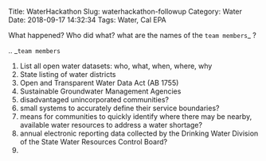 Title: WaterHackathon
Slug: waterhackathon-followup
Category: Water
Date: 2018-09-17 14:32:34
Tags: Water, Cal EPA


What happened? Who did what? what are the names of the `team members`_ ?

.. _`team members`


1. List all open water datasets: who, what, when, where, why
2. State listing of water districts
3. Open and Transparent Water Data Act (AB 1755)
4. Sustainable Groundwater Management
Agencies
5. disadvantaged unincorporated communities?
6. small systems to accurately define their service
boundaries?
7. means for communities
to quickly identify where there may be nearby, available water resources to address a water
shortage?
8. annual electronic reporting data collected by the Drinking Water Division of the
State Water Resources Control Board?
9.
